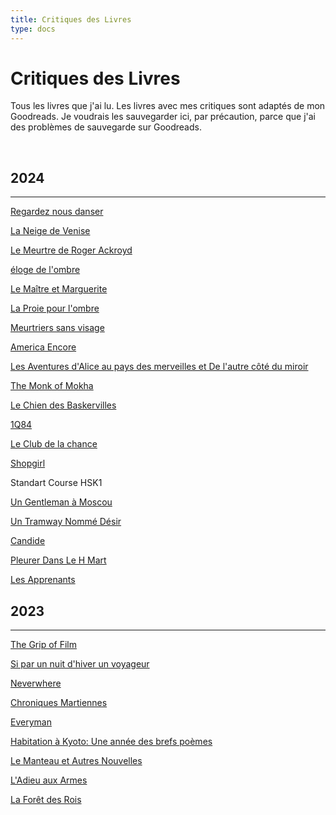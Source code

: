 ```yaml
---
title: Critiques des Livres
type: docs
---
```


# Critiques des Livres

Tous les livres que j'ai lu. Les livres avec mes critiques sont adaptés de mon Goodreads. Je voudrais les sauvegarder
ici, par précaution,  parce que j'ai des problèmes de sauvegarde sur Goodreads.

&nbsp;  

## 2024
___
[Regardez nous danser](/fr/bookreviews/watch_us_dance)

[La Neige de Venise](/fr/bookreviews/snows_of_venice)

[Le Meurtre de Roger Ackroyd](/fr/bookreviews/roger_ackroyd)

[éloge de l'ombre](/fr/bookreviews//in_praise_of_shadows)

[Le Maître et Marguerite](/fr/bookreviews/the_master_and_margarita)

[La Proie pour l'ombre](/fr/bookreviews/unsuitable_job_for_a_woman)

[Meurtriers sans visage](/fr/bookreviews/faceless_killers)

[America Encore](/fr/bookreviews/america)  

[Les Aventures d'Alice au pays des merveilles et De l'autre côté du miroir](/fr/bookreviews/alice)

[The Monk of Mokha](/fr/bookreviews/the_monk_of_mokha)

[Le Chien des Baskervilles](/fr/bookreviews/the_hound_of_the_baskervilles)

[1Q84](/fr/bookreviews/1q84)

[Le Club de la chance](/fr/bookreviews/joy_luck_club)

[Shopgirl](/fr/bookreviews/shopgirl)

Standart Course HSK1

[Un Gentleman à Moscou](/fr/bookreviews/a_gentleman_in_moscow)

[Un Tramway Nommé Désir](/fr/bookreviews/a_streetcar_named_desire)

[Candide](/fr/bookreviews/candide)

[Pleurer Dans Le H Mart](/fr/bookreviews/cyring_in_hmart)

[Les Apprenants](/fr/bookreviews/the_learners)

## 2023
___
[The Grip of Film](/fr/bookreviews/the_grip_of_film)

[Si par un nuit d'hiver un voyageur](/fr/bookreviews/if_on_a_winters_night_a_traveler)

[Neverwhere](/fr/bookreviews/neverwhere)

[Chroniques Martiennes](/fr/bookreviews/the_martian_chronicles)

[Everyman](/fr/bookreviews/everyman)

[Habitation à Kyoto: Une année des brefs poèmes](/fr/bookreviews/kyoto_dwellings/)

[Le Manteau et Autres Nouvelles](/fr/bookreviews/theovercoat/)

[L'Adieu aux Armes](/fr/bookreviews/afarewelltoarms/)

[La Forêt des Rois](/fr/bookreviews/theforest/)
